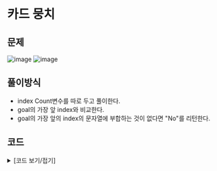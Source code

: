 # 카드 뭉치

## 문제

![image](https://github.com/Employment-Study/Team_StudyJava/assets/44068819/9ab9392f-710a-4655-97cd-12e5e8f33f02)
![image](https://github.com/Employment-Study/Team_StudyJava/assets/44068819/d4cf9803-9742-412c-b225-f4a844f6975e)

## 풀이방식

- index Count변수를 따로 두고 풀이한다.
- goal의 가장 앞 index와 비교한다.
- goal의 가장 앞의 index의 문자열에 부합하는 것이 없다면 "No"를 리턴한다.

## 코드

<details>
<summary>
[코드 보기/접기]
</summary>

```java
// 카드 뭉치
class Solution {
	public String solution(String[] cards1, String[] cards2, String[] goal) {
		String answer = "Yes";
		int c1 = 0;
		int c2 = 0;

		for (String s : goal) {
			if (c1 < cards1.length && s.equals(cards1[c1])) {
				c1++;
			} else if (c2 < cards2.length && s.equals(cards2[c2])) {
				c2++;
			} else {
				answer = "No";
				break;
			}
		}
		return answer;
	}
}

```

</details>
